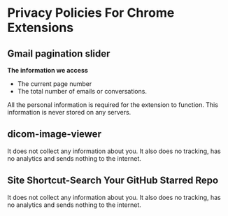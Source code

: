 # Privacy Policies For Chrome Extensions

## Gmail pagination slider

**The information we access**

* The current page number
* The total number of emails or conversations.

All the personal information is required for the extension to function. This information is never stored on any servers.

## dicom-image-viewer

It does not collect any information about you. It also does no tracking, has no analytics and sends nothing to the internet.

## Site Shortcut-Search Your GitHub Starred Repo

It does not collect any information about you. It also does no tracking, has no analytics and sends nothing to the internet.




